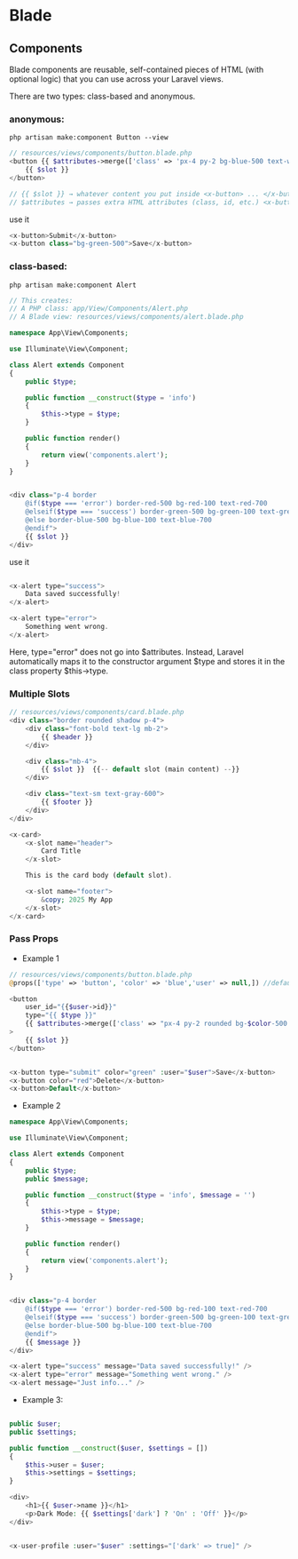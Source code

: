 # Blade


## Components

Blade components are reusable, self-contained pieces of HTML (with optional logic) that you can use across your Laravel views.

There are two types: class-based and anonymous.

### anonymous:

`php artisan make:component Button --view`

```php
// resources/views/components/button.blade.php
<button {{ $attributes->merge(['class' => 'px-4 py-2 bg-blue-500 text-white rounded']) }}>
    {{ $slot }}
</button>

// {{ $slot }} → whatever content you put inside <x-button> ... </x-button>
// $attributes → passes extra HTML attributes (class, id, etc.) <x-button class='x' id='y' data-param='z'> ... </x-button>
```

use it

```php
<x-button>Submit</x-button>
<x-button class="bg-green-500">Save</x-button>
```

### class-based:

`php artisan make:component Alert`

```php
// This creates:
// A PHP class: app/View/Components/Alert.php
// A Blade view: resources/views/components/alert.blade.php

namespace App\View\Components;

use Illuminate\View\Component;

class Alert extends Component
{
    public $type;

    public function __construct($type = 'info')
    {
        $this->type = $type;
    }

    public function render()
    {
        return view('components.alert');
    }
}


<div class="p-4 border 
    @if($type === 'error') border-red-500 bg-red-100 text-red-700
    @elseif($type === 'success') border-green-500 bg-green-100 text-green-700
    @else border-blue-500 bg-blue-100 text-blue-700
    @endif">
    {{ $slot }}
</div>

```

use it

```php

<x-alert type="success">
    Data saved successfully!
</x-alert>

<x-alert type="error">
    Something went wrong.
</x-alert>

```

Here, type="error" does not go into $attributes. Instead, Laravel automatically maps it to the constructor argument $type and stores it in the class property $this->type.


### Multiple Slots

```php
// resources/views/components/card.blade.php
<div class="border rounded shadow p-4">
    <div class="font-bold text-lg mb-2">
        {{ $header }}
    </div>

    <div class="mb-4">
        {{ $slot }}  {{-- default slot (main content) --}}
    </div>

    <div class="text-sm text-gray-600">
        {{ $footer }}
    </div>
</div>

```

```php
<x-card>
    <x-slot name="header">
        Card Title
    </x-slot>

    This is the card body (default slot).

    <x-slot name="footer">
        &copy; 2025 My App
    </x-slot>
</x-card>
```

### Pass Props

- Example 1

```php
// resources/views/components/button.blade.php
@props(['type' => 'button', 'color' => 'blue','user' => null,]) //default values

<button 
    user_id="{{$user->id}}" 
    type="{{ $type }}" 
    {{ $attributes->merge(['class' => "px-4 py-2 rounded bg-$color-500 text-white"]) }}
>
    {{ $slot }}
</button>

```

```php

<x-button type="submit" color="green" :user="$user">Save</x-button>
<x-button color="red">Delete</x-button>
<x-button>Default</x-button>

```

- Example 2

```php
namespace App\View\Components;

use Illuminate\View\Component;

class Alert extends Component
{
    public $type;
    public $message;

    public function __construct($type = 'info', $message = '')
    {
        $this->type = $type;
        $this->message = $message;
    }

    public function render()
    {
        return view('components.alert');
    }
}


<div class="p-4 border 
    @if($type === 'error') border-red-500 bg-red-100 text-red-700
    @elseif($type === 'success') border-green-500 bg-green-100 text-green-700
    @else border-blue-500 bg-blue-100 text-blue-700
    @endif">
    {{ $message }}
</div>

```

```php
<x-alert type="success" message="Data saved successfully!" />
<x-alert type="error" message="Something went wrong." />
<x-alert message="Just info..." />
```

- Example 3:

```php

public $user;
public $settings;

public function __construct($user, $settings = [])
{
    $this->user = $user;
    $this->settings = $settings;
}

<div>
    <h1>{{ $user->name }}</h1>
    <p>Dark Mode: {{ $settings['dark'] ? 'On' : 'Off' }}</p>
</div>

```

```php 

<x-user-profile :user="$user" :settings="['dark' => true]" />

```